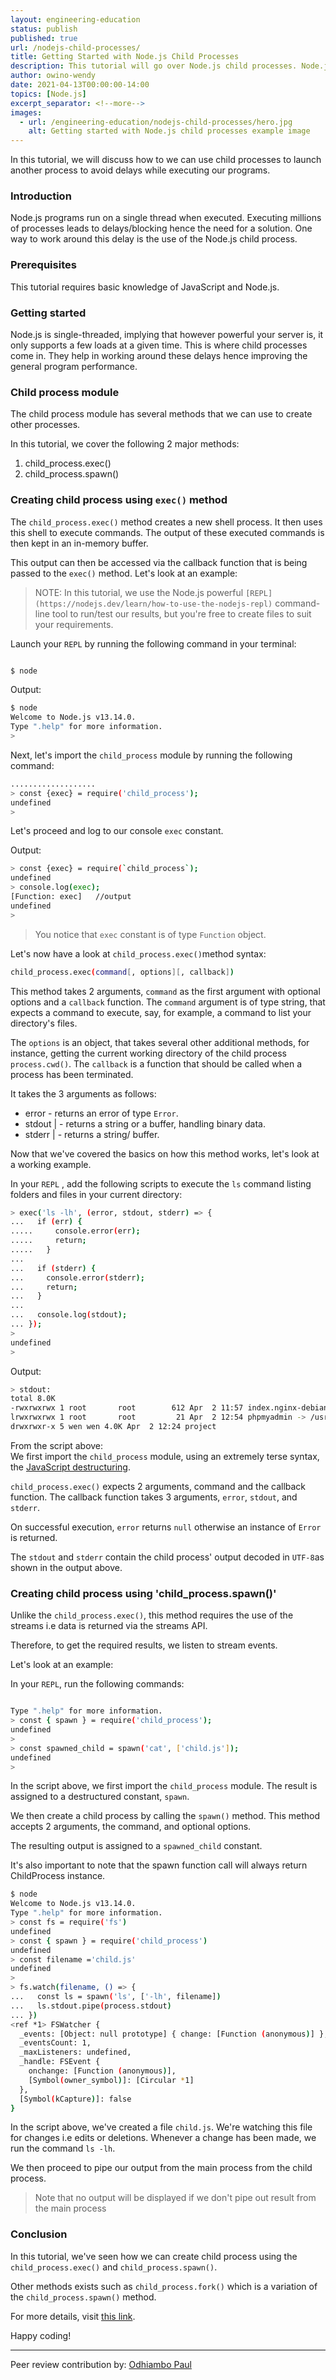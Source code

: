 ```yaml
---
layout: engineering-education
status: publish
published: true
url: /nodejs-child-processes/
title: Getting Started with Node.js Child Processes 
description: This tutorial will go over Node.js child processes. Node.js child processes solves the delay caused by running several processes.
author: owino-wendy
date: 2021-04-13T00:00:00-14:00
topics: [Node.js]
excerpt_separator: <!--more-->
images:
  - url: /engineering-education/nodejs-child-processes/hero.jpg
    alt: Getting started with Node.js child processes example image
---
```

In this tutorial, we will discuss how to we can use child processes to launch another process to avoid delays while executing our programs.
<!--more-->
### Introduction
Node.js programs run on a single thread when executed. Executing millions of processes leads to delays/blocking hence the need for a solution. One way to work around this delay is the use of the Node.js child process.

### Prerequisites
This tutorial requires basic knowledge of JavaScript and Node.js.

### Getting started
Node.js is single-threaded, implying that however powerful your server is, it only supports a few loads at a given time. This is where child processes come in. They help in working around these delays hence improving the general program performance.   

### Child process module
The child process module has several methods that we can use to create other processes. 

In this tutorial, we cover the following 2 major methods: 
1. child_process.exec() 
2. child_process.spawn()

### Creating child process using `exec()` method
The `child_process.exec()` method creates a new shell process. It then uses this shell to execute commands. The output of these executed commands is then kept in an in-memory buffer.  

This output can then be accessed via the callback function that is being passed to the `exec()` method. Let's look at an example:  

>NOTE: In this tutorial, we use the Node.js powerful `[REPL](https://nodejs.dev/learn/how-to-use-the-nodejs-repl)` command-line tool to run/test our results, but you're free to create files to suit your requirements.  

Launch your `REPL` by running the following command in your terminal: 

```bash

$ node

```

Output:

```bash
$ node
Welcome to Node.js v13.14.0.
Type ".help" for more information.
> 

```

Next, let's import the `child_process` module by running the following command:  

```bash
...................
> const {exec} = require('child_process');
undefined
> 

```

Let's proceed and log to our console `exec` constant.

Output:  

```bash
> const {exec} = require(`child_process`);
undefined
> console.log(exec);
[Function: exec]   //output
undefined
> 

```

>You notice that `exec` constant is of type `Function` object.

Let's now have a look at `child_process.exec()`method syntax:  

```bash
child_process.exec(command[, options][, callback])
```

This method takes 2 arguments, `command` as the first argument with optional options and a `callback` function. The `command` argument is of type string, that expects a command to execute, say, for example, a command to list your directory's files.   

The `options` is an object, that takes several other additional methods, for instance, getting the current working directory of the child process `process.cwd()`. The `callback` is a function that should be called when a process has been terminated. 

It takes the 3 arguments as follows:  
- error <Error> - returns an error of type `Error`.
- stdout <string> | <Buffer> - returns  a string or a buffer, handling binary data. 
- stderr <string> | <Buffer> - returns a string/ buffer.  

Now that we've covered the basics on how this method works, let's look at a working example.

In your `REPL` , add the following scripts to execute the `ls` command listing folders and files in your current directory:  

```bash
> exec('ls -lh', (error, stdout, stderr) => {
...   if (err) {
.....     console.error(err);
.....     return;
.....   }
... 
...   if (stderr) {
...     console.error(stderr);
...     return;
...   }
... 
...   console.log(stdout);
... });
>  
undefined
> 

```  

Output:

```bash
> stdout:
total 8.0K
-rwxrwxrwx 1 root       root        612 Apr  2 11:57 index.nginx-debian.html
lrwxrwxrwx 1 root       root         21 Apr  2 12:54 phpmyadmin -> /usr/share/phpmyadmin
drwxrwxr-x 5 wen wen 4.0K Apr  2 12:24 project

```

From the script above:  
We first import the `child_process` module, using an extremely terse syntax, the [JavaScript destructuring](https://developer.mozilla.org/en-US/docs/Web/JavaScript/Reference/Operators/Destructuring_assignment).  

`child_process.exec()` expects 2 arguments, command and the callback function. The callback function takes 3 arguments, `error`, `stdout`, and `stderr`.  

On successful execution, `error` returns `null` otherwise an instance of `Error` is returned.

The `stdout` and `stderr` contain the child process' output decoded in `UTF-8`as shown in the output above.  

### Creating child process using 'child_process.spawn()'
Unlike the `child_process.exec()`, this method requires the use of the streams i.e data is returned via the streams API.

Therefore, to get the required results, we listen to stream events.  

Let's look at an example: 

In your `REPL`, run the following commands:  
```bash

Type ".help" for more information.
> const { spawn } = require('child_process');
undefined
> 
> const spawned_child = spawn('cat', ['child.js']);
undefined
> 
```

In the script above, we first import the `child_process` module. The result is assigned to a destructured constant, `spawn`.  

We then create a child process by calling the `spawn()` method. This method accepts 2 arguments, the command, and optional options.  

The resulting output is assigned to a `spawned_child` constant. 

It's also important to note that the spawn function call will always return ChildProcess instance.  

```bash 
$ node
Welcome to Node.js v13.14.0.
Type ".help" for more information.
> const fs = require('fs')
undefined
> const { spawn } = require('child_process')
undefined
> const filename ='child.js'
undefined
> 
> fs.watch(filename, () => {
...   const ls = spawn('ls', ['-lh', filename])
...   ls.stdout.pipe(process.stdout)
... })
<ref *1> FSWatcher {
  _events: [Object: null prototype] { change: [Function (anonymous)] },
  _eventsCount: 1,
  _maxListeners: undefined,
  _handle: FSEvent {
    onchange: [Function (anonymous)],
    [Symbol(owner_symbol)]: [Circular *1]
  },
  [Symbol(kCapture)]: false
}

```

In the script above, we've created a file `child.js`. We're watching this file for changes i.e edits or deletions. Whenever a change has been made, we run the command `ls -lh`. 

We then proceed to pipe our output from the main process from the child process.

> Note that no output will be displayed if we don't pipe out result from the main process

### Conclusion
In this tutorial, we've seen how we can create child process using the `child_process.exec()` and `child_process.spawn()`.

Other methods exists such as `child_process.fork()` which is a variation of the `child_process.spawn()` method.  

For more details, visit [this link](https://nodejs.org/api/child_process.html).  

Happy coding!

---
Peer review contribution by: [Odhiambo Paul](/authors/odhiambo-paul/)
